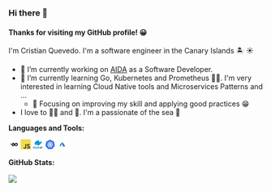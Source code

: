 ### Hi there 👋

#### Thanks for visiting my GitHub profile! 😀

I'm Cristian Quevedo. I'm a software engineer in the Canary Islands 🏝 ☀

<!--
- 🔭 I’m currently working on ...
- 🌱 I’m currently learning ...
- 👯 I’m looking to collaborate on ...
- 🤔 I’m looking for help with ...
- 💬 Ask me about ...
- 📫 How to reach me: ...
- 😄 Pronouns: ...
- ⚡ Fun fact: ...
-->

- 🔭 I’m currently working on [AIDA](https://www.aidacanarias.com/) as a Software Developer.
- 🌱 I’m currently learning Go, Kubernetes and Prometheus 🐱‍💻. I'm very interested in learning Cloud Native tools and Microservices Patterns and ...
  -  🎯 Focusing on improving my skill and applying good practices 😁
- I love to 🏊‍♂️ and 🤿. I'm a passionate of the sea 🌊

**Languages and Tools:**  

<code><img height="20" src="https://raw.githubusercontent.com/github/explore/80688e429a7d4ef2fca1e82350fe8e3517d3494d/topics/go/go.png"></code>
<code><img height="20" src="https://raw.githubusercontent.com/github/explore/80688e429a7d4ef2fca1e82350fe8e3517d3494d/topics/javascript/javascript.png"></code>
<code><img height="20" src="https://raw.githubusercontent.com/github/explore/80688e429a7d4ef2fca1e82350fe8e3517d3494d/topics/docker/docker.png"></code>
<code><img height="20" src="https://raw.githubusercontent.com/github/explore/80688e429a7d4ef2fca1e82350fe8e3517d3494d/topics/kubernetes/kubernetes.png"></code>
<code><img height="20" src="https://raw.githubusercontent.com/github/explore/80688e429a7d4ef2fca1e82350fe8e3517d3494d/topics/azure/azure.png"></code>


**GitHub Stats:**  

<a href="https://github.com/CristianQS/CristianQS">
  <img align="center" src="https://github-readme-stats.vercel.app/api/top-langs/?username=CristianQS&hide=html,objective-c&title_color=ffffff&text_color=c9cacc&icon_color=2bbc8a&bg_color=1d1f21" />
</a>
